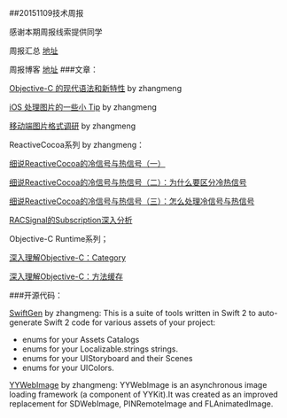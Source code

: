 ##20151109技术周报

感谢本期周报线索提供同学

周报汇总 [地址](https://github.com/BaiduHiDeviOS/iOS-Tech-Weekly)

周报博客 [地址](http://baiduhidevios.github.io/)
###文章：

[Objective-C 的现代语法和新特性](http://www.cocoachina.com/cms/wap.php?action=article&id=13924) by zhangmeng

[iOS 处理图片的一些小 Tip](http://blog.ibireme.com/2015/11/02/ios_image_tips/) by zhangmeng

[移动端图片格式调研](http://blog.ibireme.com/2015/11/02/mobile_image_benchmark/) by zhangmeng

ReactiveCocoa系列  by zhangmeng：

[细说ReactiveCocoa的冷信号与热信号（一）](http://tech.meituan.com/talk-about-reactivecocoas-cold-signal-and-hot-signal-part-1.html)

[细说ReactiveCocoa的冷信号与热信号（二）：为什么要区分冷热信号](http://tech.meituan.com/talk-about-reactivecocoas-cold-signal-and-hot-signal-part-2.html)

[细说ReactiveCocoa的冷信号与热信号（三）：怎么处理冷信号与热信号](http://tech.meituan.com/talk-about-reactivecocoas-cold-signal-and-hot-signal-part-3.html)

[RACSignal的Subscription深入分析](http://tech.meituan.com/RACSignalSubscription.html)

Objective-C Runtime系列；

[深入理解Objective-C：Category](http://tech.meituan.com/DiveIntoCategory.html)

[深入理解Objective-C：方法缓存](http://tech.meituan.com/DiveIntoMethodCache.html)


###开源代码：

[SwiftGen](https://github.com/AliSoftware/SwiftGen) by zhangmeng: This is a suite of tools written in Swift 2 to auto-generate Swift 2 code for various assets of your project:
- enums for your Assets Catalogs
- enums for your Localizable.strings strings.
- enums for your UIStoryboard and their Scenes
- enums for your UIColors.

[YYWebImage](https://github.com/ibireme/YYWebImage) by zhangmeng: YYWebImage is an asynchronous image loading framework (a component of YYKit).It was created as an improved replacement for SDWebImage, PINRemoteImage and FLAnimatedImage.
